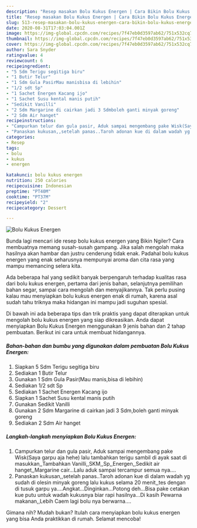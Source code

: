 ```yaml
---
description: "Resep masakan Bolu Kukus Energen | Cara Bikin Bolu Kukus Energen Yang Enak Dan Mudah"
title: "Resep masakan Bolu Kukus Energen | Cara Bikin Bolu Kukus Energen Yang Enak Dan Mudah"
slug: 513-resep-masakan-bolu-kukus-energen-cara-bikin-bolu-kukus-energen-yang-enak-dan-mudah
date: 2020-08-31T17:03:04.001Z
image: https://img-global.cpcdn.com/recipes/7f47eb0d3597ab62/751x532cq70/bolu-kukus-energen-foto-resep-utama.jpg
thumbnail: https://img-global.cpcdn.com/recipes/7f47eb0d3597ab62/751x532cq70/bolu-kukus-energen-foto-resep-utama.jpg
cover: https://img-global.cpcdn.com/recipes/7f47eb0d3597ab62/751x532cq70/bolu-kukus-energen-foto-resep-utama.jpg
author: Sara Snyder
ratingvalue: 4
reviewcount: 6
recipeingredient:
- "5 Sdm Terigu segitiga biru"
- "1 Butir Telur"
- "1 Sdm Gula PasirMau manisbisa di lebihin"
- "1/2 sdt Sp"
- "1 Sachet Energen Kacang ijo"
- "1 Sachet Susu kental manis putih"
- "Sedikit Vanilli"
- "2 Sdm Margarine di cairkan jadi 3 Sdmboleh ganti minyak goreng"
- "2 Sdm Air hanget"
recipeinstructions:
- "Campurkan telur dan gula pasir, Aduk sampai mengembang pake Wisk(Saya garpu aja hehe) lalu tambahkan terigu sambil di ayak saat di masukkan,,Tambahkan Vanilli,,SKM,,Sp,,Energen,,Sedikit air hanget,,Margarine cair...Lalu aduk sampai tercampur semua nya...."
- "Panaskan kukusan,,setelah panas..Taroh adonan kue di dalam wadah yg sudah di olesin minyak goreng lalu kukus selama 20 menit,,tes dengan di tusuk garpu ya....Angkat...Dinginkan...Potong deh...Bisa pake cetakan kue putu untuk wadah kukusnya biar rapi hasilnya...Di kasih Pewarna makanan,,Lebih Caem lagi bolu nya berwarna...."
categories:
- Resep
tags:
- bolu
- kukus
- energen

katakunci: bolu kukus energen 
nutrition: 250 calories
recipecuisine: Indonesian
preptime: "PT40M"
cooktime: "PT37M"
recipeyield: "2"
recipecategory: Dessert

---
```



![Bolu Kukus Energen](https://img-global.cpcdn.com/recipes/7f47eb0d3597ab62/751x532cq70/bolu-kukus-energen-foto-resep-utama.jpg)

Bunda lagi mencari ide resep bolu kukus energen yang Bikin Ngiler? Cara membuatnya memang susah-susah gampang. Jika salah mengolah maka hasilnya akan hambar dan justru cenderung tidak enak. Padahal bolu kukus energen yang enak seharusnya mempunyai aroma dan cita rasa yang mampu memancing selera kita.

Ada beberapa hal yang sedikit banyak berpengaruh terhadap kualitas rasa dari bolu kukus energen, pertama dari jenis bahan, selanjutnya pemilihan bahan segar, sampai cara mengolah dan menyajikannya. Tak perlu pusing kalau mau menyiapkan bolu kukus energen enak di rumah, karena asal sudah tahu triknya maka hidangan ini mampu jadi suguhan spesial.




Di bawah ini ada beberapa tips dan trik praktis yang dapat diterapkan untuk mengolah bolu kukus energen yang siap dikreasikan. Anda dapat menyiapkan Bolu Kukus Energen menggunakan 9 jenis bahan dan 2 tahap pembuatan. Berikut ini cara untuk membuat hidangannya.

<!--inarticleads1-->

##### Bahan-bahan dan bumbu yang digunakan dalam pembuatan Bolu Kukus Energen:

1. Siapkan 5 Sdm Terigu segitiga biru
1. Sediakan 1 Butir Telur
1. Gunakan 1 Sdm Gula Pasir(Mau manis,bisa di lebihin)
1. Sediakan 1/2 sdt Sp
1. Sediakan 1 Sachet Energen Kacang ijo
1. Siapkan 1 Sachet Susu kental manis putih
1. Gunakan Sedikit Vanilli
1. Gunakan 2 Sdm Margarine di cairkan jadi 3 Sdm,boleh ganti minyak goreng
1. Sediakan 2 Sdm Air hanget




<!--inarticleads2-->

##### Langkah-langkah menyiapkan Bolu Kukus Energen:

1. Campurkan telur dan gula pasir, Aduk sampai mengembang pake Wisk(Saya garpu aja hehe) lalu tambahkan terigu sambil di ayak saat di masukkan,,Tambahkan Vanilli,,SKM,,Sp,,Energen,,Sedikit air hanget,,Margarine cair...Lalu aduk sampai tercampur semua nya....
1. Panaskan kukusan,,setelah panas..Taroh adonan kue di dalam wadah yg sudah di olesin minyak goreng lalu kukus selama 20 menit,,tes dengan di tusuk garpu ya....Angkat...Dinginkan...Potong deh...Bisa pake cetakan kue putu untuk wadah kukusnya biar rapi hasilnya...Di kasih Pewarna makanan,,Lebih Caem lagi bolu nya berwarna....




Gimana nih? Mudah bukan? Itulah cara menyiapkan bolu kukus energen yang bisa Anda praktikkan di rumah. Selamat mencoba!
